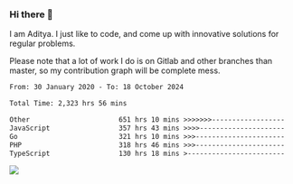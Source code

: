 ### Hi there 👋

I am Aditya. I just like to code, and come up with innovative solutions for regular problems.

Please note that a lot of work I do is on Gitlab and other branches than master, so my contribution graph will be complete mess.

<!--START_SECTION:waka-->

```txt
From: 30 January 2020 - To: 18 October 2024

Total Time: 2,323 hrs 56 mins

Other                      651 hrs 10 mins >>>>>>>------------------   28.02 %
JavaScript                 357 hrs 43 mins >>>>---------------------   15.39 %
Go                         321 hrs 10 mins >>>----------------------   13.82 %
PHP                        318 hrs 46 mins >>>----------------------   13.72 %
TypeScript                 130 hrs 18 mins >------------------------   05.61 %
```

<!--END_SECTION:waka-->

![](https://komarev.com/ghpvc/?username=BrainBuzzer)
